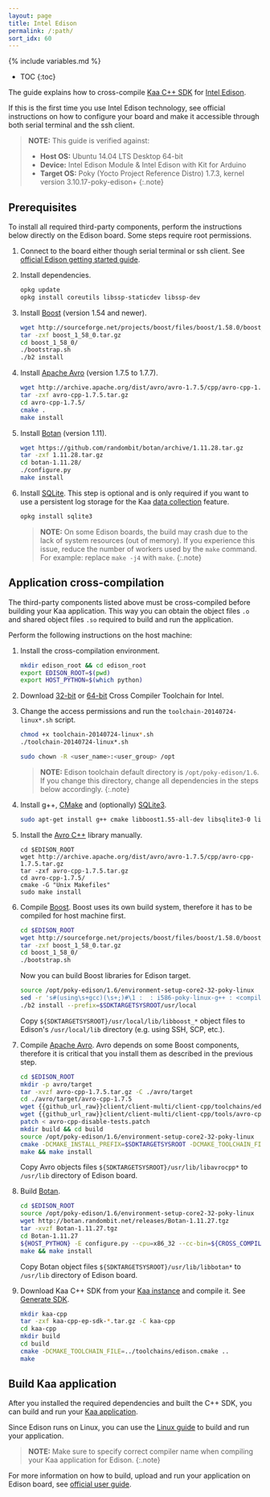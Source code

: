 ```yaml
---
layout: page
title: Intel Edison
permalink: /:path/
sort_idx: 60
---
```

{% include variables.md %}

* TOC
{:toc}

The guide explains how to cross-compile [Kaa C++ SDK]({{root_url}}Glossary/#kaa-sdk-type) for [Intel Edison](https://software.intel.com/en-us/iot/hardware/edison).

If this is the first time you use Intel Edison technology, see official instructions on how to configure your board and make it accessible through both serial terminal and the ssh client.

>**NOTE:** This guide is verified against:
>
> * **Host OS:** Ubuntu 14.04 LTS Desktop 64-bit
> * **Device:** Intel Edison Module & Intel Edison with Kit for Arduino
> * **Target OS:** Poky (Yocto Project Reference Distro) 1.7.3, kernel version 3.10.17-poky-edison+
{:.note}

## Prerequisites

To install all required third-party components, perform the instructions below directly on the Edison board.
Some steps require root permissions.

1. Connect to the board either though serial terminal or ssh client.
See [official Edison getting started guide](https://software.intel.com/en-us/iot/library/edison-getting-started).

2. Install dependencies.

   ```bash
   opkg update
   opkg install coreutils libssp-staticdev libssp-dev
   ```

3. Install [Boost](http://www.boost.org/) (version 1.54 and newer).

   ```bash
   wget http://sourceforge.net/projects/boost/files/boost/1.58.0/boost_1_58_0.tar.gz
   tar -zxf boost_1_58_0.tar.gz
   cd boost_1_58_0/
   ./bootstrap.sh
   ./b2 install
   ```

4. Install [Apache Avro](https://avro.apache.org/) (version 1.7.5 to 1.7.7).

   ```bash
   wget http://archive.apache.org/dist/avro/avro-1.7.5/cpp/avro-cpp-1.7.5.tar.gz
   tar -zxf avro-cpp-1.7.5.tar.gz
   cd avro-cpp-1.7.5/
   cmake .
   make install
   ```

5. Install [Botan](https://botan.randombit.net/) (version 1.11).

   ```bash
   wget https://github.com/randombit/botan/archive/1.11.28.tar.gz
   tar -zxf 1.11.28.tar.gz
   cd botan-1.11.28/
   ./configure.py
   make install
   ```

6. Install [SQLite](https://www.sqlite.org/).
This step is optional and is only required if you want to use a persistent log storage for the Kaa [data collection]({{root_url}}Programming-guide/Key-platform-features/Data-collection) feature.

   ```bash
   opkg install sqlite3
   ```

   >**NOTE:** On some Edison boards, the build may crash due to the lack of system resources (out of memory).
   >If you experience this issue, reduce the number of workers used by the `make` command.
   >For example: replace `make -j4` with `make`.
   {:.note}

## Application cross-compilation

The third-party components listed above must be cross-compiled before building your Kaa application.
This way you can obtain the object files `.o` and shared object files `.so` required to build and run the application.

Perform the following instructions on the host machine:

1. Install the cross-compilation environment.

   ```bash
   mkdir edison_root && cd edison_root
   export EDISON_ROOT=$(pwd)
   export HOST_PYTHON=$(which python)
   ```

2. Download [32-bit](https://downloadmirror.intel.com/24472/eng/toolchain-20140724-linux32.sh) or [64-bit](https://downloadmirror.intel.com/24472/eng/toolchain-20140724-linux64.sh) Cross Compiler Toolchain for Intel.

3. Change the access permissions and run the `toolchain-20140724-linux*.sh` script.

   ```bash
   chmod +x toolchain-20140724-linux*.sh
   ./toolchain-20140724-linux*.sh
   ```

   ```bash
   sudo chown -R <user_name>:<user_group> /opt
   ```

   >**NOTE:** Edison toolchain default directory is `/opt/poky-edison/1.6`.
   >If you change this directory, change all dependencies in the steps below accordingly.
   {:.note}
    
3. Install g++, [CMake](https://cmake.org/download/) and (optionally) [SQLite3](https://sqlite.org/download.html).

   ```bash
   sudo apt-get install g++ cmake libboost1.55-all-dev libsqlite3-0 libsqlite3-dev
   ```
   
4. Install the [Avro C++](http://avro.apache.org/docs/1.7.6/api/cpp/html/index.html) library manually.

   ```
   cd $EDISON_ROOT
   wget http://archive.apache.org/dist/avro/avro-1.7.5/cpp/avro-cpp-1.7.5.tar.gz
   tar -zxf avro-cpp-1.7.5.tar.gz
   cd avro-cpp-1.7.5/
   cmake -G "Unix Makefiles"
   sudo make install
   ```

5. Compile [Boost](http://www.boost.org/users/download/).
Boost uses its own build system, therefore it has to be compiled for host machine first.

   ```bash
   cd $EDISON_ROOT
   wget http://sourceforge.net/projects/boost/files/boost/1.58.0/boost_1_58_0.tar.gz
   tar -zxf boost_1_58_0.tar.gz
   cd boost_1_58_0/
   ./bootstrap.sh
   ```

    Now you can build Boost libraries for Edison target.

   ```bash
   source /opt/poky-edison/1.6/environment-setup-core2-32-poky-linux
   sed -r 's#(using\s+gcc)(\s+;)#\1 :  : i586-poky-linux-g++ : <compileflags>-m32 -march=core2 -mtune=core2 -msse3 -mfpmath=sse -mstackrealign -fno-omit-frame-pointer --sysroot='${SDKTARGETSYSROOT}'\2#g' -i project-config.jam
   ./b2 install --prefix=$SDKTARGETSYSROOT/usr/local
   ```

    Copy `${SDKTARGETSYSROOT}/usr/local/lib/libboost_*` object files to Edison's `/usr/local/lib` directory (e.g. using SSH, SCP, etc.).

6. Compile [Apache Avro](https://avro.apache.org/).
Avro depends on some Boost components, therefore it is critical that you install them as described in the previous step.

   ```bash
   cd $EDISON_ROOT
   mkdir -p avro/target
   tar -xvzf avro-cpp-1.7.5.tar.gz -C ./avro/target
   cd ./avro/target/avro-cpp-1.7.5
   wget {{github_url_raw}}client/client-multi/client-cpp/toolchains/edison.cmake
   wget {{github_url_raw}}client/client-multi/client-cpp/tools/avro-cpp-disable-tests.patch
   patch < avro-cpp-disable-tests.patch
   mkdir build && cd build
   source /opt/poky-edison/1.6/environment-setup-core2-32-poky-linux
   cmake -DCMAKE_INSTALL_PREFIX=$SDKTARGETSYSROOT -DCMAKE_TOOLCHAIN_FILE=../edison.cmake -DEDISON_SDK_ROOT=/opt/poky-edison/1.6 ..
   make && make install
   ```
    Copy Avro objects files `${SDKTARGETSYSROOT}/usr/lib/libavrocpp*` to `/usr/lib` directory of Edison board.
        
7. Build [Botan](https://botan.randombit.net/).

   ```bash
   cd $EDISON_ROOT
   source /opt/poky-edison/1.6/environment-setup-core2-32-poky-linux
   wget http://botan.randombit.net/releases/Botan-1.11.27.tgz
   tar -xvzf Botan-1.11.27.tgz
   cd Botan-1.11.27
   ${HOST_PYTHON} -E configure.py --cpu=x86_32 --cc-bin=${CROSS_COMPILE}g++ --prefix=${SDKTARGETSYSROOT}/usr
   make && make install
   ```

    Copy Botan object files `${SDKTARGETSYSROOT}/usr/lib/libbotan*` to `/usr/lib` directory of Edison board.

8. Download Kaa C++ SDK from your [Kaa instance]({{root_url}}Glossary/#kaa-instance-kaa-deployment) and compile it.
See [Generate SDK]({{root_url}}Programming-guide/Your-first-Kaa-application/#generate-sdk).

   ```bash
   mkdir kaa-cpp
   tar -zxf kaa-cpp-ep-sdk-*.tar.gz -C kaa-cpp
   cd kaa-cpp
   mkdir build
   cd build
   cmake -DCMAKE_TOOLCHAIN_FILE=../toolchains/edison.cmake ..
   make
   ```

## Build Kaa application

After you installed the required dependencies and built the C++ SDK, you can build and run your [Kaa application]({{root_url}}Glossary/#kaa-application).

Since Edison runs on Linux, you can use the [Linux guide]({{root_url}}Programming-guide/Using-Kaa-endpoint-SDKs/C++/SDK-Linux/#build-kaa-application) to build and run your application.

>**NOTE:** Make sure to specify correct compiler name when compiling your Kaa application for Edison.
{:.note}

For more information on how to build, upload and run your application on Edison board, see [official user guide](https://software.intel.com/en-us/intel-edison-board-user-guide).